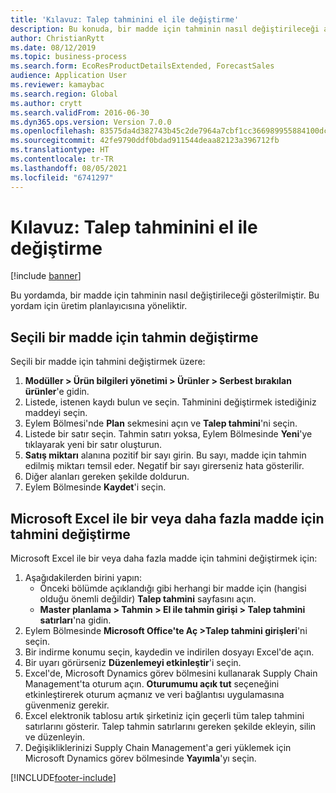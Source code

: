 ```yaml
---
title: 'Kılavuz: Talep tahminini el ile değiştirme'
description: Bu konuda, bir madde için tahminin nasıl değiştirileceği açıklanmaktadır
author: ChristianRytt
ms.date: 08/12/2019
ms.topic: business-process
ms.search.form: EcoResProductDetailsExtended, ForecastSales
audience: Application User
ms.reviewer: kamaybac
ms.search.region: Global
ms.author: crytt
ms.search.validFrom: 2016-06-30
ms.dyn365.ops.version: Version 7.0.0
ms.openlocfilehash: 83575da4d382743b45c2de7964a7cbf1cc366989955884100dcb766a67166cf1
ms.sourcegitcommit: 42fe9790ddf0bdad911544deaa82123a396712fb
ms.translationtype: HT
ms.contentlocale: tr-TR
ms.lasthandoff: 08/05/2021
ms.locfileid: "6741297"
---
```

# <a name="guide-modify-a-demand-forecast-manually"></a>Kılavuz: Talep tahminini el ile değiştirme

[!include [banner](../../includes/banner.md)]

Bu yordamda, bir madde için tahminin nasıl değiştirileceği gösterilmiştir. Bu yordam için üretim planlayıcısına yöneliktir.

## <a name="modify-the-forecast-for-a-selected-item"></a>Seçili bir madde için tahmin değiştirme

Seçili bir madde için tahmini değiştirmek üzere:

1. **Modüller \> Ürün bilgileri yönetimi \> Ürünler \> Serbest bırakılan ürünler**'e gidin.
1. Listede, istenen kaydı bulun ve seçin. Tahminini değiştirmek istediğiniz maddeyi seçin.
1. Eylem Bölmesi'nde **Plan** sekmesini açın ve **Talep tahmini**'ni seçin.
1. Listede bir satır seçin. Tahmin satırı yoksa, Eylem Bölmesinde **Yeni**'ye tıklayarak yeni bir satır oluşturun.  
1. **Satış miktarı** alanına pozitif bir sayı girin. Bu sayı, madde için tahmin edilmiş miktarı temsil eder. Negatif bir sayı girerseniz hata gösterilir.
1. Diğer alanları gereken şekilde doldurun.
1. Eylem Bölmesinde **Kaydet**'i seçin.

## <a name="modify-the-forecast-for-one-or-more-items-with-microsoft-excel"></a>Microsoft Excel ile bir veya daha fazla madde için tahmini değiştirme

Microsoft Excel ile bir veya daha fazla madde için tahmini değiştirmek için:

1. Aşağıdakilerden birini yapın:
    - Önceki bölümde açıklandığı gibi herhangi bir madde için (hangisi olduğu önemli değildir) **Talep tahmini** sayfasını açın.
    - **Master planlama \> Tahmin \> El ile tahmin girişi \> Talep tahmini satırları**'na gidin.
1. Eylem Bölmesinde **Microsoft Office'te Aç \>Talep tahmini girişleri**'ni seçin.
1. Bir indirme konumu seçin, kaydedin ve indirilen dosyayı Excel'de açın.
1. Bir uyarı görürseniz **Düzenlemeyi etkinleştir**'i seçin.
1. Excel'de, Microsoft Dynamics görev bölmesini kullanarak Supply Chain Management'ta oturum açın. **Oturumumu açık tut** seçeneğini etkinleştirerek oturum açmanız ve veri bağlantısı uygulamasına güvenmeniz gerekir.
1. Excel elektronik tablosu artık şirketiniz için geçerli tüm talep tahmini satırlarını gösterir.  Talep tahmin satırlarını gereken şekilde ekleyin, silin ve düzenleyin.
1. Değişikliklerinizi Supply Chain Management'a geri yüklemek için Microsoft Dynamics görev bölmesinde **Yayımla**'yı seçin.


[!INCLUDE[footer-include](../../../includes/footer-banner.md)]
